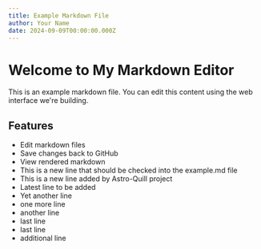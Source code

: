 ```yaml
---
title: Example Markdown File
author: Your Name
date: 2024-09-09T00:00:00.000Z
---
```


# Welcome to My Markdown Editor

This is an example markdown file. You can edit this content using the web interface we're building.

## Features

- Edit markdown files
- Save changes back to GitHub
- View rendered markdown
- This is a new line that should be checked into the example.md file
- This is a new line added by Astro-Quill project
- Latest line to be added
- Yet another line
- one more line
- another line
- last line
- last line
- additional line

